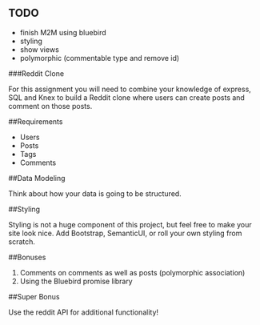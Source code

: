 ## TODO

- finish M2M using bluebird
- styling
- show views
- polymorphic (commentable type and remove id)

###Reddit Clone

For this assignment you will need to combine your knowledge of express, SQL and Knex to build a Reddit clone where users can create posts and comment on those posts. 

##Requirements

- Users
- Posts
- Tags
- Comments

##Data Modeling

Think about how your data is going to be structured. 

##Styling

Styling is not a huge component of this project, but feel free to make your site look nice. Add Bootstrap, SemanticUI, or roll your own styling from scratch. 

##Bonuses

1. Comments on comments as well as posts (polymorphic association)
2. Using the Bluebird promise library

##Super Bonus

Use the reddit API for additional functionality!

